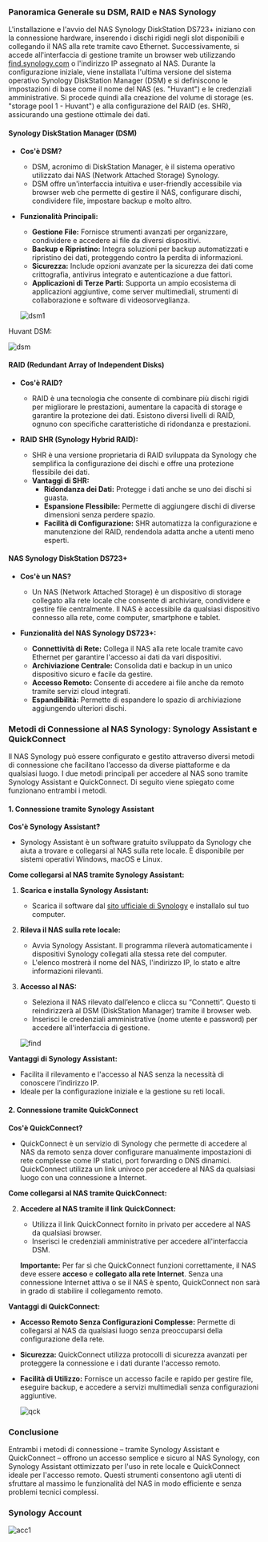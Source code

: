 ### Panoramica Generale su DSM, RAID e NAS Synology

L'installazione e l'avvio del NAS Synology DiskStation DS723+ iniziano con la connessione hardware, inserendo i dischi rigidi negli slot disponibili e collegando il NAS alla rete tramite cavo Ethernet. Successivamente, si accede all'interfaccia di gestione tramite un browser web utilizzando [find.synology.com](https://find.synology.com) o l'indirizzo IP assegnato al NAS. Durante la configurazione iniziale, viene installata l'ultima versione del sistema operativo Synology DiskStation Manager (DSM) e si definiscono le impostazioni di base come il nome del NAS (es. "Huvant") e le credenziali amministrative. Si procede quindi alla creazione del volume di storage (es. "storage pool 1 - Huvant") e alla configurazione del RAID (es. SHR), assicurando una gestione ottimale dei dati.

#### Synology DiskStation Manager (DSM)

- **Cos'è DSM?**
  - DSM, acronimo di DiskStation Manager, è il sistema operativo utilizzato dai NAS (Network Attached Storage) Synology. 
  - DSM offre un'interfaccia intuitiva e user-friendly accessibile via browser web che permette di gestire il NAS, configurare dischi, condividere file, impostare backup e molto altro.

- **Funzionalità Principali:**
  - **Gestione File:** Fornisce strumenti avanzati per organizzare, condividere e accedere ai file da diversi dispositivi.
  - **Backup e Ripristino:** Integra soluzioni per backup automatizzati e ripristino dei dati, proteggendo contro la perdita di informazioni.
  - **Sicurezza:** Include opzioni avanzate per la sicurezza dei dati come crittografia, antivirus integrato e autenticazione a due fattori.
  - **Applicazioni di Terze Parti:** Supporta un ampio ecosistema di applicazioni aggiuntive, come server multimediali, strumenti di collaborazione e software di videosorveglianza.

  ![dsm1](img/dsm1.png)
 
Huvant DSM:

  ![dsm](img/dsmhuvant.png)

#### RAID (Redundant Array of Independent Disks)

- **Cos'è RAID?**
  - RAID è una tecnologia che consente di combinare più dischi rigidi per migliorare le prestazioni, aumentare la capacità di storage e garantire la protezione dei dati. Esistono diversi livelli di RAID, ognuno con specifiche caratteristiche di ridondanza e prestazioni.

- **RAID SHR (Synology Hybrid RAID):**
  - SHR è una versione proprietaria di RAID sviluppata da Synology che semplifica la configurazione dei dischi e offre una protezione flessibile dei dati.
  - **Vantaggi di SHR:**
    - **Ridondanza dei Dati:** Protegge i dati anche se uno dei dischi si guasta.
    - **Espansione Flessibile:** Permette di aggiungere dischi di diverse dimensioni senza perdere spazio.
    - **Facilità di Configurazione:** SHR automatizza la configurazione e manutenzione del RAID, rendendola adatta anche a utenti meno esperti.

#### NAS Synology DiskStation DS723+

- **Cos'è un NAS?**
  - Un NAS (Network Attached Storage) è un dispositivo di storage collegato alla rete locale che consente di archiviare, condividere e gestire file centralmente. Il NAS è accessibile da qualsiasi dispositivo connesso alla rete, come computer, smartphone e tablet.

- **Funzionalità del NAS Synology DS723+:**
  - **Connettività di Rete:** Collega il NAS alla rete locale tramite cavo Ethernet per garantire l'accesso ai dati da vari dispositivi.
  - **Archiviazione Centrale:** Consolida dati e backup in un unico dispositivo sicuro e facile da gestire.
  - **Accesso Remoto:** Consente di accedere ai file anche da remoto tramite servizi cloud integrati.
  - **Espandibilità:** Permette di espandere lo spazio di archiviazione aggiungendo ulteriori dischi.

### Metodi di Connessione al NAS Synology: Synology Assistant e QuickConnect

Il NAS Synology può essere configurato e gestito attraverso diversi metodi di connessione che facilitano l’accesso da diverse piattaforme e da qualsiasi luogo. I due metodi principali per accedere al NAS sono tramite Synology Assistant e QuickConnect. Di seguito viene spiegato come funzionano entrambi i metodi.

#### 1. Connessione tramite Synology Assistant

**Cos'è Synology Assistant?**
- Synology Assistant è un software gratuito sviluppato da Synology che aiuta a trovare e collegarsi al NAS sulla rete locale. È disponibile per sistemi operativi Windows, macOS e Linux.

**Come collegarsi al NAS tramite Synology Assistant:**
1. **Scarica e installa Synology Assistant:**
   - Scarica il software dal [sito ufficiale di Synology](https://www.synology.com/it-it/support/download) e installalo sul tuo computer.

2. **Rileva il NAS sulla rete locale:**
   - Avvia Synology Assistant. Il programma rileverà automaticamente i dispositivi Synology collegati alla stessa rete del computer.
   - L'elenco mostrerà il nome del NAS, l'indirizzo IP, lo stato e altre informazioni rilevanti.

3. **Accesso al NAS:**
   - Seleziona il NAS rilevato dall’elenco e clicca su “Connetti”. Questo ti reindirizzerà al DSM (DiskStation Manager) tramite il browser web.
   - Inserisci le credenziali amministrative (nome utente e password) per accedere all'interfaccia di gestione.

   ![find](img/syassistant.png)

**Vantaggi di Synology Assistant:**
- Facilita il rilevamento e l'accesso al NAS senza la necessità di conoscere l’indirizzo IP.
- Ideale per la configurazione iniziale e la gestione su reti locali.
  
#### 2. Connessione tramite QuickConnect

**Cos'è QuickConnect?**
- QuickConnect è un servizio di Synology che permette di accedere al NAS da remoto senza dover configurare manualmente impostazioni di rete complesse come IP statici, port forwarding o DNS dinamici. QuickConnect utilizza un link univoco per accedere al NAS da qualsiasi luogo con una connessione a Internet.

**Come collegarsi al NAS tramite QuickConnect:**

2. **Accedere al NAS tramite il link QuickConnect:**
   - Utilizza il link QuickConnect fornito in privato per accedere al NAS da qualsiasi browser.
   - Inserisci le credenziali amministrative per accedere all'interfaccia DSM.

   **Importante:**
   Per far sì che QuickConnect funzioni correttamente, il NAS deve essere **acceso** e **collegato alla rete Internet**. Senza una connessione Internet attiva o se il NAS è spento, QuickConnect non sarà in grado di stabilire il collegamento remoto.

**Vantaggi di QuickConnect:**
- **Accesso Remoto Senza Configurazioni Complesse:** Permette di collegarsi al NAS da qualsiasi luogo senza preoccuparsi della configurazione della rete.
- **Sicurezza:** QuickConnect utilizza protocolli di sicurezza avanzati per proteggere la connessione e i dati durante l'accesso remoto.
- **Facilità di Utilizzo:** Fornisce un accesso facile e rapido per gestire file, eseguire backup, e accedere a servizi multimediali senza configurazioni aggiuntive.

   ![qck](img/qck.png)

### Conclusione

Entrambi i metodi di connessione – tramite Synology Assistant e QuickConnect – offrono un accesso semplice e sicuro al NAS Synology, con Synology Assistant ottimizzato per l'uso in rete locale e QuickConnect ideale per l'accesso remoto. Questi strumenti consentono agli utenti di sfruttare al massimo le funzionalità del NAS in modo efficiente e senza problemi tecnici complessi.

### Synology Account

![acc1](img/acc1.png)